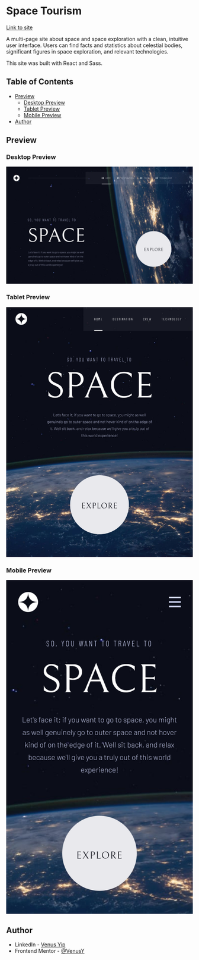 # Space Tourism

[Link to site](https://venusy.github.io/space-tourism/)

A multi-page site about space and space exploration with a clean, intuitive 
user interface. Users can find facts and statistics about celestial bodies, 
significant figures in space exploration, and relevant technologies.

This site was built with React and Sass.

## Table of Contents

- [Preview](#preview)
  - [Desktop Preview](#desktop-preview)
  - [Tablet Preview](#tablet-preview)
  - [Mobile Preview](#mobile-preview)
- [Author](#author)

## Preview

### Desktop Preview

![Desktop preview](./assets/readme-images/desktop-preview.png)

### Tablet Preview

![Tablet preview](./assets/readme-images/tablet-preview.png)

### Mobile Preview

![Mobile preview](./assets/readme-images/mobile-preview.png)

## Author

- LinkedIn - [Venus Yip](https://www.linkedin.com/in/venus-yip-869aa4217/)
- Frontend Mentor - [@VenusY](https://www.frontendmentor.io/profile/VenusY)
